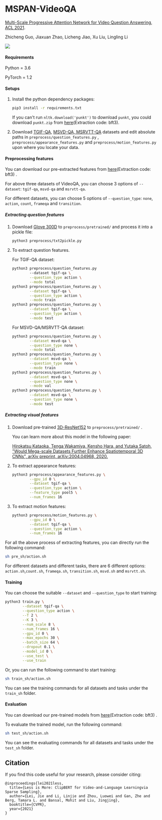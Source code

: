# MSPAN-VideoQA

[Multi-Scale Progressive Attention Network for Video Question Answering](https://aclanthology.org/2021.acl-short.122/), 
[ACL 2021](https://2021.aclweb.org/).

Zhicheng Guo, Jiaxuan Zhao, Licheng Jiao, Xu Liu, Lingling Li

![](.\figures\figure2.png)

#### Requirements

Python = 3.6

PyTorch = 1.2

#### Setups

1. Install the python dependency packages:

   ```bash
   pip3 install -r requirements.txt
   ```

   If you can't run `nltk.download('punkt')` to download `punkt`, you could download `punkt.zip` from [here](https://pan.baidu.com/s/1Mq9hoFEy_FdmcQslHeoSEA)(Extraction code: bft3).

2. Download [TGIF-QA](https://github.com/YunseokJANG/tgif-qa), [MSVD-QA, MSRVTT-QA](https://github.com/xudejing/video-question-answering) datasets and edit absolute paths in `preprocess/question_features.py` , `preprocess/appearance_features.py` and `preprocess/motion_features.py` upon where you locate your data.

#### Preprocessing features

You can download our pre-extracted features from  [here](https://pan.baidu.com/s/1Mq9hoFEy_FdmcQslHeoSEA)(Extraction code: bft3) .

For above three datasets of VideoQA, you can choose 3 options of `--dataset`: `tgif-qa`, `msvd-qa` and `msrvtt-qa`.

For different datasets, you can choose 5 options of `--question_type`: `none`, `action`, `count`, `frameqa` and `transition`.

##### Extracting question features

1. Download [Glove 300D](http://nlp.stanford.edu/data/glove.840B.300d.zip) to `preprocess/pretrained/` and process it into a pickle file:

   ```bash
   python3 preprocess/txt2pickle.py
   ```

2. To extract question features.

   For TGIF-QA dataset:

   ```bash
   python3 preprocess/question_features.py 
           --dataset tgif-qa \
           --question_type action \
           --mode total
   python3 preprocess/question_features.py \
           --dataset tgif-qa \
           --question_type action \
           --mode train
   python3 preprocess/question_features.py \
           --dataset tgif-qa \
           --question_type action \
           --mode test
   ```
   
   For MSVD-QA/MSRVTT-QA dataset:
   
   ```bash
   python3 preprocess/question_features.py \
           --dataset msvd-qa \
           --question_type none \
           --mode total
   python3 preprocess/question_features.py \
           --dataset msvd-qa \
           --question_type none \
           --mode train
   python3 preprocess/question_features.py \
           --dataset msvd-qa \
           --question_type none \
           --mode val
   python3 preprocess/question_features.py \
           --dataset msvd-qa \
           --question_type none \
           --mode test
   ```

##### Extracting visual features

 1. Download pre-trained [3D-ResNet152](https://drive.google.com/file/d/1U7p9iIgkZviuKvpObzN6gx5OiflmAKaT/view?usp=sharing) to `preprocess/pretrained/` .

    You can learn more about this model in the following paper:

    [Hirokatsu Kataoka, Tenga Wakamiya, Kensho Hara, and Yutaka Satoh,
    "Would Mega-scale Datasets Further Enhance Spatiotemporal 3D CNNs",
    arXiv preprint, arXiv:2004.04968, 2020.](https://arxiv.org/abs/2004.04968)

2. To extract appearance features:

   ```bash
   python3 preprocess/appearance_features.py \
           --gpu_id 0 \
           --dataset tgif-qa \
           --question_type action \
           --feature_type pool5 \
           --num_frames 16
   ```

3. To extract motion features:

   ```bash
   python3 preprocess/motion_features.py \
           --gpu_id 0 \
           --dataset tgif-qa \
           --question_type action \
           --num_frames 16
   ```

For all the above process of extracting features, you can directly run the following command:

```bash
sh pre_sh/action.sh
```

For different datasets and different tasks, there are 6 different options:  `action.sh`,`count.sh`, `frameqa.sh`, `transition.sh`, `msvd.sh` and `msrvtt.sh`.

#### Training

You can choose the suitable `--dataset` and `--question_type` to start training:

```bash
python3 train.py \
        --dataset tgif-qa \
        --question_type action \
        --T 2 \
        --K 3 \
        --num_scale 8 \
        --num_frames 16 \
        --gpu_id 0 \
        --max_epochs 30 \
        --batch_size 64 \
        --dropout 0.1 \
        --model_id 0 \
        --use_test \
        --use_train
```

Or, you can run the following command to start training:

```bash
sh train_sh/action.sh
```

You can see the training commands for all datasets and tasks under the `train_sh` folder.

#### Evaluation

You can download our pre-trained models from  [here](https://pan.baidu.com/s/1Mq9hoFEy_FdmcQslHeoSEA)(Extraction code: bft3) .

To evaluate the trained model, run the following command:

```bash
sh test_sh/action.sh
```

You can see the evaluating commands for all datasets and tasks under the `test_sh` folder.

## Citation

If you find this code useful for your research, please consider citing:
```
@inproceedings{lei2021less,
  title={Less is More: ClipBERT for Video-and-Language Learningvia Sparse Sampling},
  author={Lei, Jie and Li, Linjie and Zhou, Luowei and Gan, Zhe and Berg, Tamara L. and Bansal, Mohit and Liu, Jingjing},
  booktitle={CVPR},
  year={2021}
}
```
